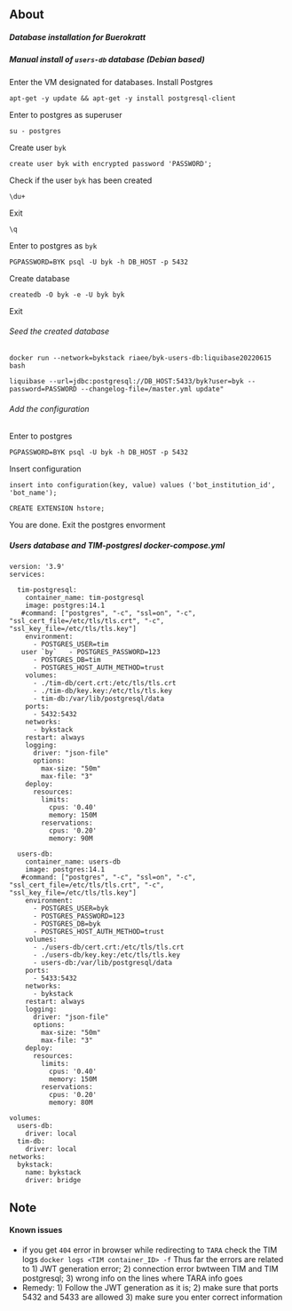 ## About
##### Database installation for Buerokratt

##### Manual install of `users-db` database (Debian based)

Enter the VM designated for databases.
Install Postgres
```
apt-get -y update && apt-get -y install postgresql-client
```
Enter to postgres as superuser
```
su - postgres
```
Create user `byk`
```
create user byk with encrypted password 'PASSWORD';
```
Check if the user `byk` has been created
```
\du+
```
Exit
```
\q
```
Enter to postgres as `byk`
```
PGPASSWORD=BYK psql -U byk -h DB_HOST -p 5432
```
Create database
```
createdb -O byk -e -U byk byk
```
Exit

###### Seed the created database
```
docker run --network=bykstack riaee/byk-users-db:liquibase20220615 bash
```
```
liquibase --url=jdbc:postgresql://DB_HOST:5433/byk?user=byk --password=PASSWORD --changelog-file=/master.yml update"
```
###### Add the configuration
Enter to postgres
```
PGPASSWORD=BYK psql -U byk -h DB_HOST -p 5432
```
Insert configuration
```
insert into configuration(key, value) values ('bot_institution_id', 'bot_name');
```
```
CREATE EXTENSION hstore;
```
You are done. Exit the postgres envorment


##### Users database and TIM-postgresl docker-compose.yml

```
version: '3.9'
services:

  tim-postgresql:
    container_name: tim-postgresql
    image: postgres:14.1
   #command: ["postgres", "-c", "ssl=on", "-c", "ssl_cert_file=/etc/tls/tls.crt", "-c", "ssl_key_file=/etc/tls/tls.key"]
    environment:
      - POSTGRES_USER=tim
   user `by`   - POSTGRES_PASSWORD=123
      - POSTGRES_DB=tim
      - POSTGRES_HOST_AUTH_METHOD=trust
    volumes:
      - ./tim-db/cert.crt:/etc/tls/tls.crt
      - ./tim-db/key.key:/etc/tls/tls.key
      - tim-db:/var/lib/postgresql/data
    ports:
      - 5432:5432
    networks:
      - bykstack
    restart: always
    logging:
      driver: "json-file"
      options:
        max-size: "50m"
        max-file: "3"
    deploy:
      resources:
        limits:
          cpus: '0.40'
          memory: 150M
        reservations:
          cpus: '0.20'
          memory: 90M

  users-db:
    container_name: users-db
    image: postgres:14.1
   #command: ["postgres", "-c", "ssl=on", "-c", "ssl_cert_file=/etc/tls/tls.crt", "-c", "ssl_key_file=/etc/tls/tls.key"]
    environment:
      - POSTGRES_USER=byk
      - POSTGRES_PASSWORD=123
      - POSTGRES_DB=byk
      - POSTGRES_HOST_AUTH_METHOD=trust
    volumes:
      - ./users-db/cert.crt:/etc/tls/tls.crt
      - ./users-db/key.key:/etc/tls/tls.key
      - users-db:/var/lib/postgresql/data
    ports:
      - 5433:5432
    networks:
      - bykstack
    restart: always
    logging:
      driver: "json-file"
      options:
        max-size: "50m"
        max-file: "3"
    deploy:
      resources:
        limits:
          cpus: '0.40'
          memory: 150M
        reservations:
          cpus: '0.20'
          memory: 80M

volumes:
  users-db:
    driver: local
  tim-db:
    driver: local
networks:
  bykstack:
    name: bykstack
    driver: bridge
```

## Note
#### Known issues
- if you get `404` error in browser while redirecting to `TARA` check the TIM logs `docker logs <TIM container_ID> -f`
Thus far the errors are related to 1) JWT generation error; 2) connection error bwtween TIM and TIM postgresql; 3) wrong info on the lines where TARA info goes
- Remedy: 1) Follow the JWT generation as it is; 2) make sure that ports 5432 and 5433 are allowed 3) make sure you enter correct information

